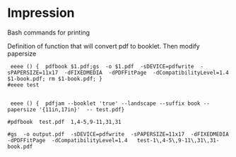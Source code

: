 # Impression
Bash commands for printing

Definition of function that will convert pdf to booklet. Then modify papersize
```
 eeee () {  pdfbook $1.pdf;gs  -o $1.pdf  -sDEVICE=pdfwrite  -sPAPERSIZE=11x17  -dFIXEDMEDIA  -dPDFFitPage  -dCompatibilityLevel=1.4   $1-book.pdf; rm $1-book.pdf; }
#eeee test


 eeee () {  pdfjam --booklet 'true' --landscape --suffix book --papersize '{11in,17in}'  -- test.pdf}

#pdfbook  test.pdf  1,4-5,9-11,31,31

#gs  -o output.pdf  -sDEVICE=pdfwrite  -sPAPERSIZE=11x17  -dFIXEDMEDIA  -dPDFFitPage  -dCompatibilityLevel=1.4   test-1\,4-5\,9-11\,31\,31-book.pdf


```
